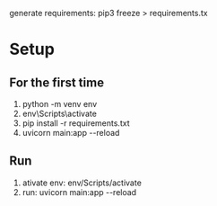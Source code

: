 generate requirements: pip3 freeze > requirements.tx

# Setup

## For the first time

1. python -m venv env
2. env\Scripts\activate
3. pip install -r requirements.txt
4. uvicorn main:app --reload

## Run

1. ativate env: env/Scripts/activate
2. run: uvicorn main:app --reload
